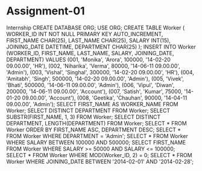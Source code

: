 # Assignment-01
Internship
CREATE DATABASE ORG;
USE ORG;
CREATE TABLE Worker (
WORKER_ID INT NOT NULL PRIMARY KEY AUTO_INCREMENT,
FIRST_NAME CHAR(25),
LAST_NAME CHAR(25),
SALARY INT(15),
JOINING_DATE DATETIME,
DEPARTMENT CHAR(25)
);
INSERT INTO Worker
(WORKER_ID, FIRST_NAME, LAST_NAME, SALARY, JOINING_DATE,
DEPARTMENT) VALUES
(001, 'Monika', 'Arora', 100000, '14-02-20 09.00.00', 'HR'),
(002, 'Niharika', 'Verma', 80000, '14-06-11 09.00.00', 'Admin'),
(003, 'Vishal', 'Singhal', 300000, '14-02-20 09.00.00', 'HR'),
(004, 'Amitabh', 'Singh', 500000, '14-02-20 09.00.00', 'Admin'),
(005, 'Vivek', 'Bhati', 500000, '14-06-11 09.00.00', 'Admin'),
(006, 'Vipul', 'Diwan', 200000, '14-06-11 09.00.00', 'Account'),
(007, 'Satish', 'Kumar', 75000, '14-01-20 09.00.00', 'Account'),
(008, 'Geetika', 'Chauhan', 90000, '14-04-11 09.00.00', 'Admin');
SELECT FIRST_NAME AS WORKER_NAME FROM Worker;
SELECT DISTINCT DEPARTMENT FROM Worker;
SELECT SUBSTR(FIRST_NAME, 1, 3) FROM Worker;
SELECT DISTINCT DEPARTMENT, LENGTH(DEPARTMENT) FROM Worker;
SELECT * FROM Worker ORDER BY FIRST_NAME ASC, DEPARTMENT DESC;
SELECT * FROM Worker WHERE DEPARTMENT = 'Admin';
SELECT * FROM Worker WHERE SALARY BETWEEN 100000 AND 500000;
SELECT FIRST_NAME FROM Worker WHERE SALARY >= 50000 AND SALARY <= 100000;
SELECT * FROM Worker WHERE MOD(Worker_ID, 2) = 0;
SELECT * FROM Worker WHERE JOINING_DATE BETWEEN '2014-02-01' AND '2014-02-28';
